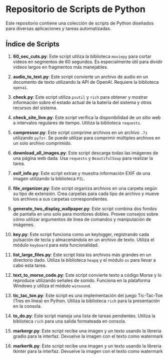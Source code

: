 # Repositorio de Scripts de Python

Este repositorio contiene una colección de scripts de Python diseñados para diversas aplicaciones y tareas automatizadas.

## Índice de Scripts

1. **60_sec_cuts.py**: Este script utiliza la biblioteca `moviepy` para cortar videos en segmentos de 60 segundos. Es especialmente útil para dividir videos largos en fragmentos más manejables.
  
2. **audio_to_text.py**: Este script convierte un archivo de audio en un documento de texto utilizando la API de OpenAI. Requiere la biblioteca `openai`.

3. **check.py**: Este script utiliza `psutil` y `rich` para obtener y mostrar información sobre el estado actual de la batería del sistema y otros recursos del sistema.
  
4. **check_site_live.py**: Este script verifica la disponibilidad de un sitio web a intervalos regulares de tiempo. Utiliza la biblioteca `requests`.

5. **compressor.py**: Este script comprime archivos en un archivo `.7z` utilizando `py7zr`. Se puede utilizar para comprimir múltiples archivos en un solo archivo comprimido.

6. **download_all_images.py**: Este script descarga todas las imágenes de una página web dada. Usa `requests` y `BeautifulSoup` para realizar la tarea.

7. **exif_info.py**: Este script extrae y muestra información EXIF de una imagen utilizando la biblioteca `PIL`.

8. **file_organizer.py**: Este script organiza archivos en una carpeta según su tipo de extensión. Crea carpetas para cada tipo de archivo y mueve los archivos a sus carpetas correspondientes.

9. **generate_two_display_wallpaper.py**: Este script combina dos fondos de pantalla en uno solo para monitores dobles. Provee consejos sobre cómo utilizar argumentos de línea de comandos y manipulación de imágenes.

10. **key.py**: Este script funciona como un keylogger, registrando cada pulsación de tecla y almacenándola en un archivo de texto. Utiliza el módulo `keyboard` para esta funcionalidad.

11. **list_large_files.py**: Este script lista los archivos más grandes en un directorio dado. Utiliza la biblioteca `heapq` y el módulo `os` para llevar a cabo esta tarea.

12. **text_to_morse_code.py**: Este script convierte texto a código Morse y lo reproduce utilizando señales de sonido. Funciona en la plataforma Windows y utiliza el módulo `winsound`.

13. **tic_tac_toe.py**: Este script es una implementación del juego Tic-Tac-Toe (Tres en línea) en Python. Utiliza la biblioteca `rich` para la presentación en la consola.

14. **to_do.py**: Este script maneja una lista de tareas pendientes. Utiliza la biblioteca `rich` para una salida formateada en consola.

15. **markergr.py**: Este script recibe una imagen y un texto usando la libreria gradio para la interfaz. Devuelve la imagen con el texto como watermark

16. **markertk.py**: Este script recibe una imagen y un texto usando la libreria tkinter para la interfaz. Devuelve la imagen con el texto como watermark
